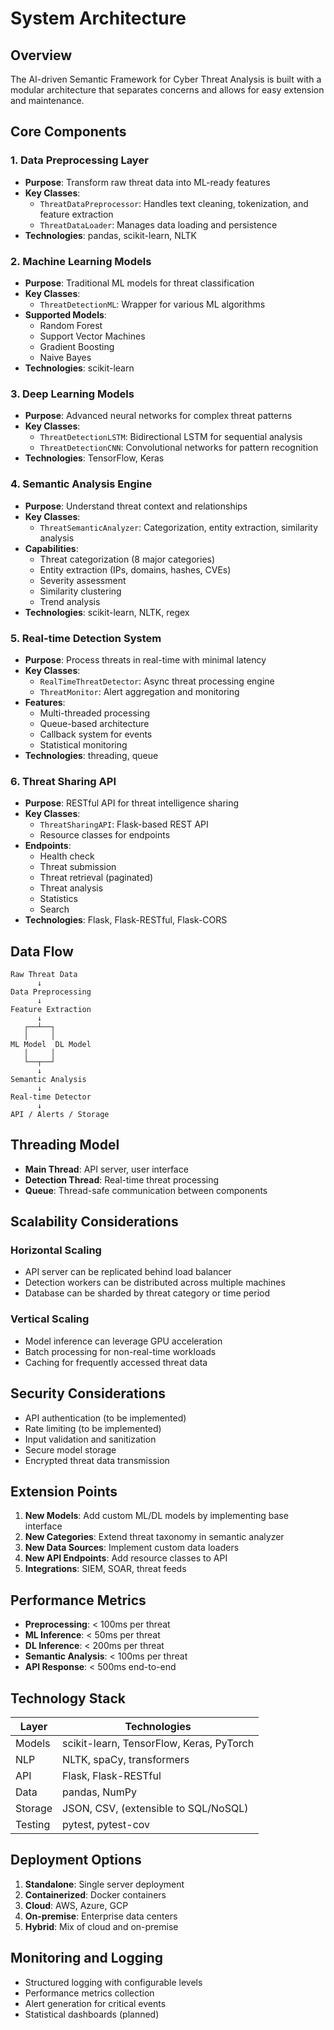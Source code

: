 # System Architecture

## Overview

The AI-driven Semantic Framework for Cyber Threat Analysis is built with a modular architecture that separates concerns and allows for easy extension and maintenance.

## Core Components

### 1. Data Preprocessing Layer
- **Purpose**: Transform raw threat data into ML-ready features
- **Key Classes**: 
  - `ThreatDataPreprocessor`: Handles text cleaning, tokenization, and feature extraction
  - `ThreatDataLoader`: Manages data loading and persistence
- **Technologies**: pandas, scikit-learn, NLTK

### 2. Machine Learning Models
- **Purpose**: Traditional ML models for threat classification
- **Key Classes**:
  - `ThreatDetectionML`: Wrapper for various ML algorithms
- **Supported Models**:
  - Random Forest
  - Support Vector Machines
  - Gradient Boosting
  - Naive Bayes
- **Technologies**: scikit-learn

### 3. Deep Learning Models
- **Purpose**: Advanced neural networks for complex threat patterns
- **Key Classes**:
  - `ThreatDetectionLSTM`: Bidirectional LSTM for sequential analysis
  - `ThreatDetectionCNN`: Convolutional networks for pattern recognition
- **Technologies**: TensorFlow, Keras

### 4. Semantic Analysis Engine
- **Purpose**: Understand threat context and relationships
- **Key Classes**:
  - `ThreatSemanticAnalyzer`: Categorization, entity extraction, similarity analysis
- **Capabilities**:
  - Threat categorization (8 major categories)
  - Entity extraction (IPs, domains, hashes, CVEs)
  - Severity assessment
  - Similarity clustering
  - Trend analysis
- **Technologies**: scikit-learn, NLTK, regex

### 5. Real-time Detection System
- **Purpose**: Process threats in real-time with minimal latency
- **Key Classes**:
  - `RealTimeThreatDetector`: Async threat processing engine
  - `ThreatMonitor`: Alert aggregation and monitoring
- **Features**:
  - Multi-threaded processing
  - Queue-based architecture
  - Callback system for events
  - Statistical monitoring
- **Technologies**: threading, queue

### 6. Threat Sharing API
- **Purpose**: RESTful API for threat intelligence sharing
- **Key Classes**:
  - `ThreatSharingAPI`: Flask-based REST API
  - Resource classes for endpoints
- **Endpoints**:
  - Health check
  - Threat submission
  - Threat retrieval (paginated)
  - Threat analysis
  - Statistics
  - Search
- **Technologies**: Flask, Flask-RESTful, Flask-CORS

## Data Flow

```
Raw Threat Data
      ↓
Data Preprocessing
      ↓
Feature Extraction
      ↓
   ┌──┴──┐
   │     │
ML Model  DL Model
   │     │
   └──┬──┘
      ↓
Semantic Analysis
      ↓
Real-time Detector
      ↓
API / Alerts / Storage
```

## Threading Model

- **Main Thread**: API server, user interface
- **Detection Thread**: Real-time threat processing
- **Queue**: Thread-safe communication between components

## Scalability Considerations

### Horizontal Scaling
- API server can be replicated behind load balancer
- Detection workers can be distributed across multiple machines
- Database can be sharded by threat category or time period

### Vertical Scaling
- Model inference can leverage GPU acceleration
- Batch processing for non-real-time workloads
- Caching for frequently accessed threat data

## Security Considerations

- API authentication (to be implemented)
- Rate limiting (to be implemented)
- Input validation and sanitization
- Secure model storage
- Encrypted threat data transmission

## Extension Points

1. **New Models**: Add custom ML/DL models by implementing base interface
2. **New Categories**: Extend threat taxonomy in semantic analyzer
3. **New Data Sources**: Implement custom data loaders
4. **New API Endpoints**: Add resource classes to API
5. **Integrations**: SIEM, SOAR, threat feeds

## Performance Metrics

- **Preprocessing**: < 100ms per threat
- **ML Inference**: < 50ms per threat
- **DL Inference**: < 200ms per threat
- **Semantic Analysis**: < 100ms per threat
- **API Response**: < 500ms end-to-end

## Technology Stack

| Layer | Technologies |
|-------|-------------|
| Models | scikit-learn, TensorFlow, Keras, PyTorch |
| NLP | NLTK, spaCy, transformers |
| API | Flask, Flask-RESTful |
| Data | pandas, NumPy |
| Storage | JSON, CSV, (extensible to SQL/NoSQL) |
| Testing | pytest, pytest-cov |

## Deployment Options

1. **Standalone**: Single server deployment
2. **Containerized**: Docker containers
3. **Cloud**: AWS, Azure, GCP
4. **On-premise**: Enterprise data centers
5. **Hybrid**: Mix of cloud and on-premise

## Monitoring and Logging

- Structured logging with configurable levels
- Performance metrics collection
- Alert generation for critical events
- Statistical dashboards (planned)
